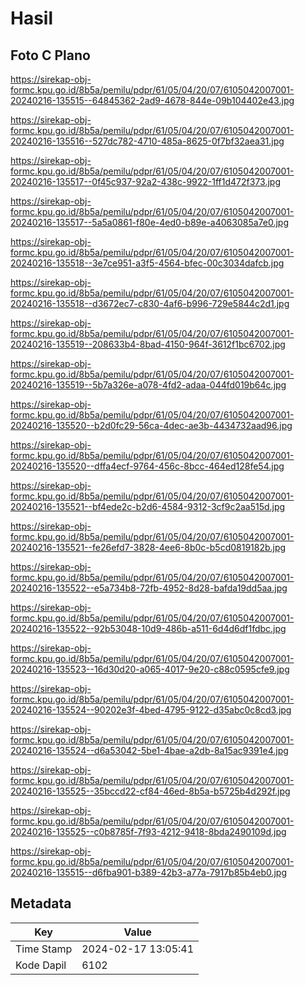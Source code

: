 # Hasil

## Foto C Plano

https://sirekap-obj-formc.kpu.go.id/8b5a/pemilu/pdpr/61/05/04/20/07/6105042007001-20240216-135515--64845362-2ad9-4678-844e-09b104402e43.jpg

https://sirekap-obj-formc.kpu.go.id/8b5a/pemilu/pdpr/61/05/04/20/07/6105042007001-20240216-135516--527dc782-4710-485a-8625-0f7bf32aea31.jpg

https://sirekap-obj-formc.kpu.go.id/8b5a/pemilu/pdpr/61/05/04/20/07/6105042007001-20240216-135517--0f45c937-92a2-438c-9922-1ff1d472f373.jpg

https://sirekap-obj-formc.kpu.go.id/8b5a/pemilu/pdpr/61/05/04/20/07/6105042007001-20240216-135517--5a5a0861-f80e-4ed0-b89e-a4063085a7e0.jpg

https://sirekap-obj-formc.kpu.go.id/8b5a/pemilu/pdpr/61/05/04/20/07/6105042007001-20240216-135518--3e7ce951-a3f5-4564-bfec-00c3034dafcb.jpg

https://sirekap-obj-formc.kpu.go.id/8b5a/pemilu/pdpr/61/05/04/20/07/6105042007001-20240216-135518--d3672ec7-c830-4af6-b996-729e5844c2d1.jpg

https://sirekap-obj-formc.kpu.go.id/8b5a/pemilu/pdpr/61/05/04/20/07/6105042007001-20240216-135519--208633b4-8bad-4150-964f-3612f1bc6702.jpg

https://sirekap-obj-formc.kpu.go.id/8b5a/pemilu/pdpr/61/05/04/20/07/6105042007001-20240216-135519--5b7a326e-a078-4fd2-adaa-044fd019b64c.jpg

https://sirekap-obj-formc.kpu.go.id/8b5a/pemilu/pdpr/61/05/04/20/07/6105042007001-20240216-135520--b2d0fc29-56ca-4dec-ae3b-4434732aad96.jpg

https://sirekap-obj-formc.kpu.go.id/8b5a/pemilu/pdpr/61/05/04/20/07/6105042007001-20240216-135520--dffa4ecf-9764-456c-8bcc-464ed128fe54.jpg

https://sirekap-obj-formc.kpu.go.id/8b5a/pemilu/pdpr/61/05/04/20/07/6105042007001-20240216-135521--bf4ede2c-b2d6-4584-9312-3cf9c2aa515d.jpg

https://sirekap-obj-formc.kpu.go.id/8b5a/pemilu/pdpr/61/05/04/20/07/6105042007001-20240216-135521--fe26efd7-3828-4ee6-8b0c-b5cd0819182b.jpg

https://sirekap-obj-formc.kpu.go.id/8b5a/pemilu/pdpr/61/05/04/20/07/6105042007001-20240216-135522--e5a734b8-72fb-4952-8d28-bafda19dd5aa.jpg

https://sirekap-obj-formc.kpu.go.id/8b5a/pemilu/pdpr/61/05/04/20/07/6105042007001-20240216-135522--92b53048-10d9-486b-a511-6d4d6df1fdbc.jpg

https://sirekap-obj-formc.kpu.go.id/8b5a/pemilu/pdpr/61/05/04/20/07/6105042007001-20240216-135523--16d30d20-a065-4017-9e20-c88c0595cfe9.jpg

https://sirekap-obj-formc.kpu.go.id/8b5a/pemilu/pdpr/61/05/04/20/07/6105042007001-20240216-135524--90202e3f-4bed-4795-9122-d35abc0c8cd3.jpg

https://sirekap-obj-formc.kpu.go.id/8b5a/pemilu/pdpr/61/05/04/20/07/6105042007001-20240216-135524--d6a53042-5be1-4bae-a2db-8a15ac9391e4.jpg

https://sirekap-obj-formc.kpu.go.id/8b5a/pemilu/pdpr/61/05/04/20/07/6105042007001-20240216-135525--35bccd22-cf84-46ed-8b5a-b5725b4d292f.jpg

https://sirekap-obj-formc.kpu.go.id/8b5a/pemilu/pdpr/61/05/04/20/07/6105042007001-20240216-135525--c0b8785f-7f93-4212-9418-8bda2490109d.jpg

https://sirekap-obj-formc.kpu.go.id/8b5a/pemilu/pdpr/61/05/04/20/07/6105042007001-20240216-135515--d6fba901-b389-42b3-a77a-7917b85b4eb0.jpg


## Metadata

| Key        | Value               |
| ---------- | ------------------- |
| Time Stamp | 2024-02-17 13:05:41 |
| Kode Dapil | 6102                |



